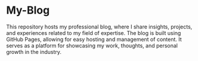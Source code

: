 # My-Blog
This repository hosts my professional blog, where I share insights, projects, and experiences related to my field of expertise. The blog is built using GitHub Pages, allowing for easy hosting and management of content. It serves as a platform for showcasing my work, thoughts, and personal growth in the industry.

